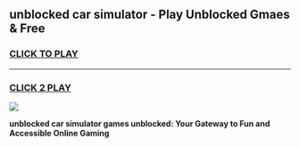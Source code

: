 
## unblocked car simulator - Play Unblocked Gmaes & Free
<h3>
<a href="https://news.freeplayer.one?title=unblocked_car_simulator&ref=16F">CLICK TO PLAY</a></h3>
<hr>

<h3>
<a href="https://news.freeplayer.one?title=unblocked_car_simulator&ref=16F">CLICK 2 PLAY</a>
  
</h3>

<a href="https://news.freeplayer.one?title=unblocked_car_simulator&ref=16F/"><img src="https://clearcache.store/games.png"></a>


**unblocked car simulator games unblocked: Your Gateway to Fun and Accessible Online Gaming**
